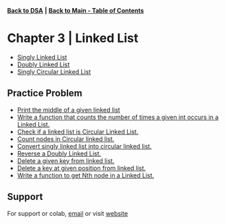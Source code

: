 [**Back to DSA**](https://github.com/xanderbilla/LPU-Academics/tree/main/Navs/CSE205/CSE205.md) **|** [**Back to Main - Table of Contents**](https://github.com/xanderbilla/LPU-Academics#readme)

# Chapter 3 | Linked List

- [Singly Linked List](https://github.com/xanderbilla/LPU-Academics/blob/main/CSE%20205%20-%20DSA/Chapter%203%20-%20Linked%20List/3_1-Singly_Linked_List.cpp)
- [Doubly Linked List](https://github.com/xanderbilla/LPU-Academics/blob/main/CSE%20205%20-%20DSA/Chapter%203%20-%20Linked%20List/3_2-Doubly_Linked_List.cpp)
- [Singly Circular Linked List](https://github.com/xanderbilla/LPU-Academics/blob/main/CSE%20205%20-%20DSA/Chapter%203%20-%20Linked%20List/3_3-Singly_Circular_Linked_List.cpp)

## Practice Problem 

- [Print the middle of a given linked list](https://github.com/xanderbilla/LPU-Academics/blob/main/Practice/DSA_Practice/Practice_10.cpp)
- [Write a function that counts the number of times a given int occurs in a Linked List.](https://github.com/xanderbilla/LPU-Academics/blob/main/Practice/DSA_Practice/Practice_11.cpp)
- [Check if a linked list is Circular Linked List.](https://github.com/xanderbilla/LPU-Academics/blob/main/Practice/DSA_Practice/Practice_12.cpp)
- [Count nodes in Circular linked list.](https://github.com/xanderbilla/LPU-Academics/blob/main/Practice/DSA_Practice/Practice_13.cpp)
- [Convert singly linked list into circular linked list.]()
- [Reverse a Doubly Linked List.](https://github.com/xanderbilla/LPU-Academics/blob/main/Practice/DSA_Practice/Practice_15.cpp)
- [Delete a given key from linked list.](https://github.com/xanderbilla/LPU-Academics/blob/main/Practice/DSA_Practice/Practice_16.cpp)
- [Delete a key at given position from linked list.](https://github.com/xanderbilla/LPU-Academics/blob/main/Practice/DSA_Practice/Practice_17.cpp)
- [Write a function to get Nth node in a Linked List.](https://github.com/xanderbilla/LPU-Academics/blob/main/Practice/DSA_Practice/Practice_18.cpp)
## Support

For support or colab, [email](mailto:dev.xanderbilla@gmail.com) or visit [website](https://xanderbilla.com)

